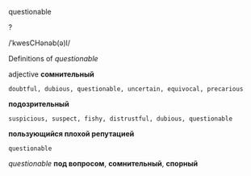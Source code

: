 questionable

?

/ˈkwesCHənəb(ə)l/

Definitions of _questionable_

adjective
**сомнительный**

    doubtful, dubious, questionable, uncertain, equivocal, precarious
**подозрительный**

    suspicious, suspect, fishy, distrustful, dubious, questionable
**пользующийся плохой репутацией**

    questionable

_questionable_
**под вопросом**, **сомнительный**, **спорный**